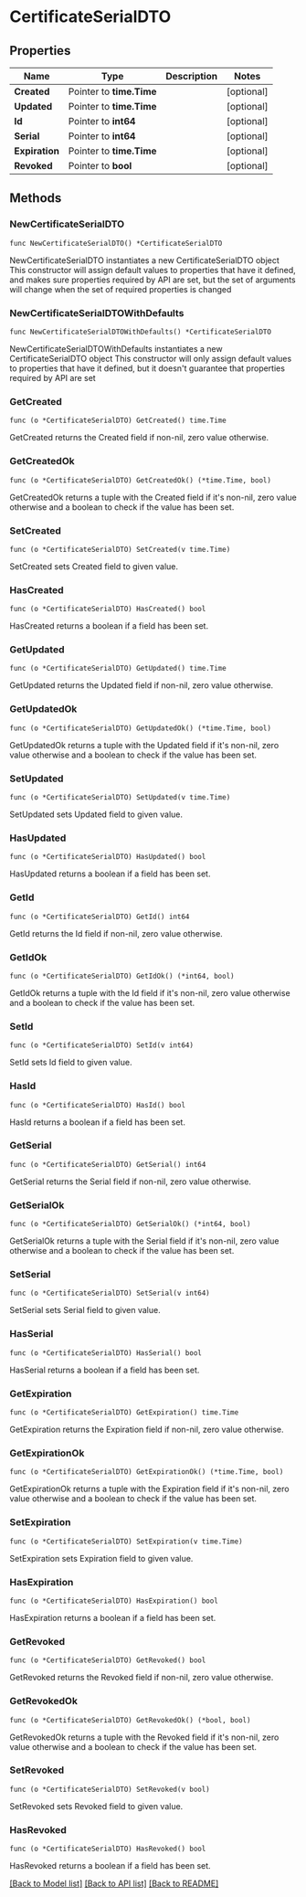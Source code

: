 # CertificateSerialDTO

## Properties

Name | Type | Description | Notes
------------ | ------------- | ------------- | -------------
**Created** | Pointer to **time.Time** |  | [optional] 
**Updated** | Pointer to **time.Time** |  | [optional] 
**Id** | Pointer to **int64** |  | [optional] 
**Serial** | Pointer to **int64** |  | [optional] 
**Expiration** | Pointer to **time.Time** |  | [optional] 
**Revoked** | Pointer to **bool** |  | [optional] 

## Methods

### NewCertificateSerialDTO

`func NewCertificateSerialDTO() *CertificateSerialDTO`

NewCertificateSerialDTO instantiates a new CertificateSerialDTO object
This constructor will assign default values to properties that have it defined,
and makes sure properties required by API are set, but the set of arguments
will change when the set of required properties is changed

### NewCertificateSerialDTOWithDefaults

`func NewCertificateSerialDTOWithDefaults() *CertificateSerialDTO`

NewCertificateSerialDTOWithDefaults instantiates a new CertificateSerialDTO object
This constructor will only assign default values to properties that have it defined,
but it doesn't guarantee that properties required by API are set

### GetCreated

`func (o *CertificateSerialDTO) GetCreated() time.Time`

GetCreated returns the Created field if non-nil, zero value otherwise.

### GetCreatedOk

`func (o *CertificateSerialDTO) GetCreatedOk() (*time.Time, bool)`

GetCreatedOk returns a tuple with the Created field if it's non-nil, zero value otherwise
and a boolean to check if the value has been set.

### SetCreated

`func (o *CertificateSerialDTO) SetCreated(v time.Time)`

SetCreated sets Created field to given value.

### HasCreated

`func (o *CertificateSerialDTO) HasCreated() bool`

HasCreated returns a boolean if a field has been set.

### GetUpdated

`func (o *CertificateSerialDTO) GetUpdated() time.Time`

GetUpdated returns the Updated field if non-nil, zero value otherwise.

### GetUpdatedOk

`func (o *CertificateSerialDTO) GetUpdatedOk() (*time.Time, bool)`

GetUpdatedOk returns a tuple with the Updated field if it's non-nil, zero value otherwise
and a boolean to check if the value has been set.

### SetUpdated

`func (o *CertificateSerialDTO) SetUpdated(v time.Time)`

SetUpdated sets Updated field to given value.

### HasUpdated

`func (o *CertificateSerialDTO) HasUpdated() bool`

HasUpdated returns a boolean if a field has been set.

### GetId

`func (o *CertificateSerialDTO) GetId() int64`

GetId returns the Id field if non-nil, zero value otherwise.

### GetIdOk

`func (o *CertificateSerialDTO) GetIdOk() (*int64, bool)`

GetIdOk returns a tuple with the Id field if it's non-nil, zero value otherwise
and a boolean to check if the value has been set.

### SetId

`func (o *CertificateSerialDTO) SetId(v int64)`

SetId sets Id field to given value.

### HasId

`func (o *CertificateSerialDTO) HasId() bool`

HasId returns a boolean if a field has been set.

### GetSerial

`func (o *CertificateSerialDTO) GetSerial() int64`

GetSerial returns the Serial field if non-nil, zero value otherwise.

### GetSerialOk

`func (o *CertificateSerialDTO) GetSerialOk() (*int64, bool)`

GetSerialOk returns a tuple with the Serial field if it's non-nil, zero value otherwise
and a boolean to check if the value has been set.

### SetSerial

`func (o *CertificateSerialDTO) SetSerial(v int64)`

SetSerial sets Serial field to given value.

### HasSerial

`func (o *CertificateSerialDTO) HasSerial() bool`

HasSerial returns a boolean if a field has been set.

### GetExpiration

`func (o *CertificateSerialDTO) GetExpiration() time.Time`

GetExpiration returns the Expiration field if non-nil, zero value otherwise.

### GetExpirationOk

`func (o *CertificateSerialDTO) GetExpirationOk() (*time.Time, bool)`

GetExpirationOk returns a tuple with the Expiration field if it's non-nil, zero value otherwise
and a boolean to check if the value has been set.

### SetExpiration

`func (o *CertificateSerialDTO) SetExpiration(v time.Time)`

SetExpiration sets Expiration field to given value.

### HasExpiration

`func (o *CertificateSerialDTO) HasExpiration() bool`

HasExpiration returns a boolean if a field has been set.

### GetRevoked

`func (o *CertificateSerialDTO) GetRevoked() bool`

GetRevoked returns the Revoked field if non-nil, zero value otherwise.

### GetRevokedOk

`func (o *CertificateSerialDTO) GetRevokedOk() (*bool, bool)`

GetRevokedOk returns a tuple with the Revoked field if it's non-nil, zero value otherwise
and a boolean to check if the value has been set.

### SetRevoked

`func (o *CertificateSerialDTO) SetRevoked(v bool)`

SetRevoked sets Revoked field to given value.

### HasRevoked

`func (o *CertificateSerialDTO) HasRevoked() bool`

HasRevoked returns a boolean if a field has been set.


[[Back to Model list]](../README.md#documentation-for-models) [[Back to API list]](../README.md#documentation-for-api-endpoints) [[Back to README]](../README.md)


